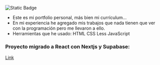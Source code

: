 ![Static Badge](https://img.shields.io/badge/Mi-Portolio-tomato)

- Este es mi portfolio personal, más bien mi currículum...
- En mi experiencia he agregado mis trabajos que nada tienen que ver con la programación pero me llevaron a ello.
- Herramientas que he usado:
   HTML
   CSS
   Less
   JavaScript

### Proyecto migrado a React con Nextjs y Supabase:

[Link](https://solidsnk86.netlify.app/)
